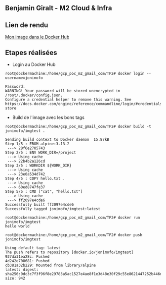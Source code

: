 ## Benjamin Giralt - M2 Cloud & Infra

## Lien de rendu
[Mon image dans le Docker Hub](https://hub.docker.com/repository/docker/jonimofo/imgtest)

## Etapes réalisées
- Login au Docker Hub
```
root@dockermachine:/home/gcp_poc_m2_gmail_com/TP2# docker login --username=jonimofo

Password:
WARNING! Your password will be stored unencrypted in /root/.docker/config.json.
Configure a credential helper to remove this warning. See
https://docs.docker.com/engine/reference/commandline/login/#credentials-store

```

- Build de l'image avec les bons tags
```
root@dockermachine:/home/gcp_poc_m2_gmail_com/TP2# docker build -t jonimofo/imgtest .

Sending build context to Docker daemon  15.87kB
Step 1/5 : FROM alpine:3.13.2
 ---> 28f6e2705743
Step 2/5 : ENV WORK_DIR=/project
 ---> Using cache
 ---> 22b4b2a126cd
Step 3/5 : WORKDIR ${WORK_DIR}
 ---> Using cache
 ---> 23e0a534d742
Step 4/5 : COPY hello.txt .
 ---> Using cache
 ---> 60ed8747fe37
Step 5/5 : CMD ["cat", "hello.txt"]
 ---> Using cache
 ---> ff2097e4cde6
Successfully built ff2097e4cde6
Successfully tagged jonimofo/imgtest:latest

root@dockermachine:/home/gcp_poc_m2_gmail_com/TP2# docker run jonimofo/imgtest
hello world
```


```
root@dockermachine:/home/gcp_poc_m2_gmail_com/TP2# docker push jonimofo/imgtest

Using default tag: latest
The push refers to repository [docker.io/jonimofo/imgtest]
927da31ea28c: Pushed
4d242e708681: Pushed
cb381a32b229: Mounted from library/alpine
latest: digest: sha256:0dc3c7f3f96f8e29783a5ac1527e4ae8f1e3d48e30f29c55e8621447252b446d size: 942
```




